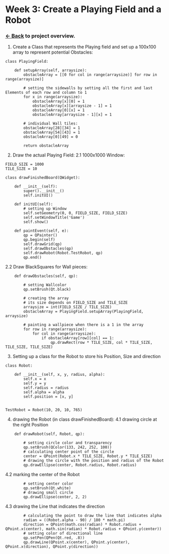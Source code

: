 # Week 3: Create a Playing Field and a Robot

### [<- Back](/index.md) to project overview.

1. Create a Class that represents the Playing field and set up a 100x100 array to represent potential Obstacles:
```
class PlayingField:

    def setupArray(self, arraysize):
        obstacleArray = [[0 for col in range(arraysize)] for row in range(arraysize)]

        # setting the sidewalls by setting all the first and last Elements of each row and column to 1
        for x in range(arraysize):
            obstacleArray[x][0] = 1
            obstacleArray[x][arraysize - 1] = 1
            obstacleArray[0][x] = 1
            obstacleArray[arraysize - 1][x] = 1

        # individual Wall tiles:
        obstacleArray[28][34] = 1
        obstacleArray[54][43] = 1
        obstacleArray[0][49] = 0

        return obstacleArray
```

2. Draw the actual Playing Field:
  2.1 1000x1000 Window:
```
FIELD_SIZE = 1000
TILE_SIZE = 10

class drawFinishedBoard(QWidget):

    def __init__(self):
        super().__init__()
        self.initUI()

    def initUI(self):
        # setting up Window
        self.setGeometry(0, 0, FIELD_SIZE, FIELD_SIZE)
        self.setWindowTitle('Game')
        self.show()

    def paintEvent(self, e):
        qp = QPainter()
        qp.begin(self)
        self.drawGrid(qp)
        self.drawObstacles(qp)
        self.drawRobot(Robot.TestRobot, qp)
        qp.end()
```
  2.2 Draw BlackSquares for Wall pieces:
  
```
    def drawObstacles(self, qp):

        # setting Wallcolor
        qp.setBrush(Qt.black)

        # creating the array
        # its size depends on FIELD_SIZE and TILE_SIZE
        arraysize = int(FIELD_SIZE / TILE_SIZE)
        obstacleArray = PlayingField.setupArray(PlayingField, arraysize)

        # painting a wallpiece when there is a 1 in the array
        for row in range(arraysize):
            for col in range(arraysize):
                if obstacleArray[row][col] == 1:
                    qp.drawRect(row * TILE_SIZE, col * TILE_SIZE, TILE_SIZE, TILE_SIZE)
```
3. Setting up a class for the Robot to store his Position, Size and direction
  
```
class Robot:

    def __init__(self, x, y, radius, alpha):
        self.x = x
        self.y = y
        self.radius = radius
        self.alpha = alpha
        self.position = [x, y]


TestRobot = Robot(10, 20, 10, 765)
```

4. drawing the Robot (in class drawFinishedBoard):
  4.1 drawing circle at the right Position
```
    def drawRobot(self, Robot, qp):
        
        # setting circle color and transparency
        qp.setBrush(QColor(133, 242, 252, 100))
        # calculating center point of the circle
        center = QPoint(Robot.x * TILE_SIZE, Robot.y * TILE_SIZE)
        # drawing the circle with the position and radius of the Robot
        qp.drawEllipse(center, Robot.radius, Robot.radius)
```
  4.2 marking the center of the Robot
```
        # setting center color
        qp.setBrush(Qt.white)
        # drawing small circle
        qp.drawEllipse(center, 2, 2)
```
  4.3 drawing the Line that indicates the direction
```
        # calculating the point to draw the line that indicates alpha
        radian = ((Robot.alpha - 90) / 180 * math.pi)
        direction = QPoint(math.cos(radian) * Robot.radius + QPoint.x(center), math.sin(radian) * Robot.radius + QPoint.y(center))
        # setting color of directional line
        qp.setPen(QPen(Qt.red, .8))
        qp.drawLine(QPoint.x(center), QPoint.y(center), QPoint.x(direction), QPoint.y(direction))
```

